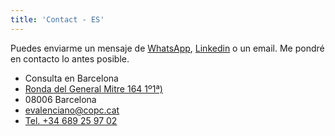 ```yaml
---
title: 'Contact - ES'
---
```


Puedes enviarme un mensaje de <a href="https://api.whatsapp.com/send?phone=689259702">WhatsApp</a>, [Linkedin](https://www.linkedin.com/in/eduardovalencianomendoza/) o un email. Me
pondré en contacto lo antes posible.


- Consulta en Barcelona
- [Ronda del General Mitre 164 1º1ª)](https://maps.app.goo.gl/Hf2BuXZfGD6amCMY8)
- 08006 Barcelona
- <evalenciano@copc.cat>
- <a href="tel:+34689259702">Tel. +34 689 25 97 02</a>
 